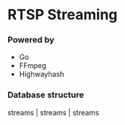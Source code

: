 # RTSP Streaming

### Powered by 

* Go
* FFmpeg
* Highwayhash


### Database structure


streams | streams | streams

